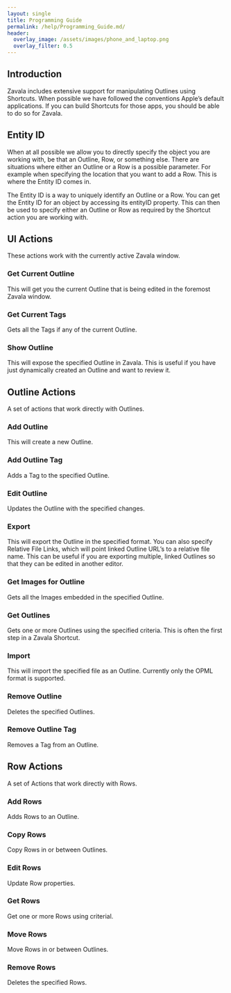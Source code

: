 ```yaml
---
layout: single
title: Programming Guide
permalink: /help/Programming_Guide.md/
header:
  overlay_image: /assets/images/phone_and_laptop.png
  overlay_filter: 0.5
---
```




## Introduction

Zavala includes extensive support for manipulating Outlines using Shortcuts. When possible we have followed the conventions Apple’s default applications. If you can build Shortcuts for those apps, you should be able to do so for Zavala.

## Entity ID

When at all possible we allow you to directly specify the object you are working with, be that an Outline, Row, or something else. There are situations where either an Outline or a Row is a possible parameter. For example when specifying the location that you want to add a Row. This is where the Entity ID comes in. 

The Entity ID is a way to uniquely identify an Outline or a Row. You can get the Entity ID for an object by accessing its entityID property. This can then be used to specify either an Outline or Row as required by the Shortcut action you are working with.

## UI Actions

These actions work with the currently active Zavala window.

### Get Current Outline

This will get you the current Outline that is being edited in the foremost Zavala window.

### Get Current Tags

Gets all the Tags if any of the current Outline.

### Show Outline

This will expose the specified Outline in Zavala. This is useful if you have just dynamically created an Outline and want to review it.

## Outline Actions

A set of actions that work directly with Outlines.

### Add Outline

This will create a new Outline.

### Add Outline Tag

Adds a Tag to the specified Outline.

### Edit Outline

Updates the Outline with the specified changes.

### Export

This will export the Outline in the specified format. You can also specify Relative File Links, which will point linked Outline URL’s to a relative file name. This can be useful if you are exporting multiple, linked Outlines so that they can be edited in another editor.

### Get Images for Outline

Gets all the Images embedded in the specified Outline.

### Get Outlines

Gets one or more Outlines using the specified criteria. This is often the first step in a Zavala Shortcut.

### Import

This will import the specified file as an Outline. Currently only the OPML format is supported.

### Remove Outline

Deletes the specified Outlines.

### Remove Outline Tag

Removes a Tag from an Outline.

## Row Actions

A set of Actions that work directly with Rows.

### Add Rows

Adds Rows to an Outline.

### Copy Rows

Copy Rows in or between Outlines.

### Edit Rows

Update Row properties.

### Get Rows

Get one or more Rows using criterial.

### Move Rows

Move Rows in or between Outlines.

### Remove Rows

Deletes the specified Rows.
